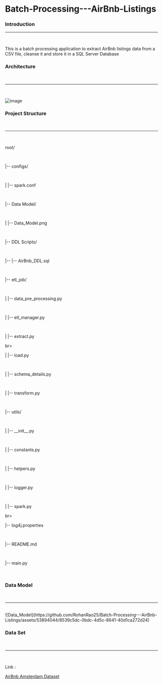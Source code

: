 # Batch-Processing---AirBnb-Listings
<h3>Introduction</h3><hr></br>
 <p>This is a batch processing application to extract AirBnb listings data from a  CSV file, cleanse it and store it in a SQL Server Database</p>

 <h3>Architecture</h3></br><hr></br>

 ![image](https://github.com/RohanRao25/Batch-Processing---AirBnb-Listings/assets/53894044/821a161c-2259-4a69-9d8e-2d7559879d3f)


<h3>Project Structure</h3></br><hr></br>
<p>root/</p></br>
 <p>|-- configs/</p></br>
 <p>|   |-- spark.conf</p></br>
 <p>|-- Data Model/</p></br>
 <p>|   |-- Data_Model.png</p></br>
 <p>|-- DDL Scripts/</p></br>
 <p>|-- |-- AirBnb_DDL.sql</p></br>
 <p>|-- etl_job/</p></br>
 <p>|   |-- data_pre_processing.py</p></br>
 <p>|   |-- etl_manager.py</p></br>
 <p>|   |-- extract.py</p>br>
 <p>|   |-- load.py</p></br>
 <p>|   |-- schema_details.py</p></br>
 <p>|   |-- transform.py</p></br>
 <p>|-- utils/</p></br>
 <p>|   |-- __init__.py</p></br>
 <p>|   |-- constants.py</p></br>
 <p>|   |-- helpers.py</p></br>
 <p>|   |-- logger.py</p></br>
 <p>|   |-- spark.py</p>br>
 <p>|-- log4j.properties</p></br>
 <p>|-- README.md</p></br>
 <p>|-- main.py</p></br>


 <h3>Data Model</h3></br><hr></br>
 ![Data_Model](https://github.com/RohanRao25/Batch-Processing---AirBnb-Listings/assets/53894044/8539c5dc-0bdc-4d5c-8641-40d1ca272d24)

 <h3>Data Set</h3></br><hr></br>
 <p>Link :</p><a href="https://www.kaggle.com/datasets/erikbruin/airbnb-amsterdam">AirBnb Amsterdam Dataset</a>
 




